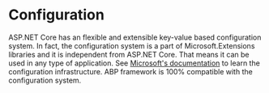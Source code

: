 # Configuration

ASP.NET Core has an flexible and extensible key-value based configuration system. In fact, the configuration system is a part of Microsoft.Extensions libraries and it is independent from ASP.NET Core. That means it can be used in any type of application. See [Microsoft's documentation](https://docs.microsoft.com/en-us/aspnet/core/fundamentals/configuration/) to learn the configuration infrastructure. ABP framework is 100% compatible with the configuration system.